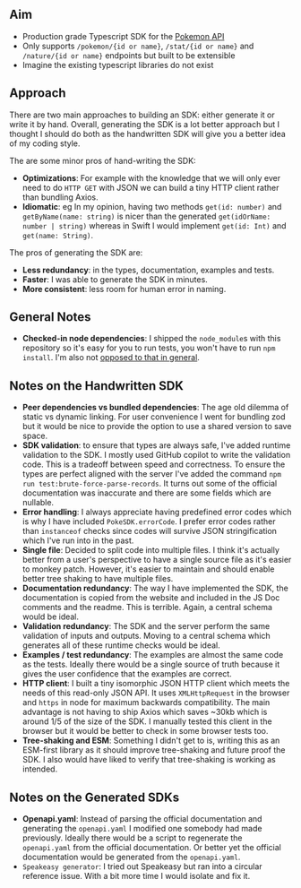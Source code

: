 ## Aim

- Production grade Typescript SDK for the [Pokemon API](https://pokeapi.co/)
- Only supports `/pokemon/{id or name}`, `/stat/{id or name}` and `/nature/{id or name}` endpoints but built to be extensible
- Imagine the existing typescript libraries do not exist

## Approach

There are two main approaches to building an SDK: either generate it or write it by hand. Overall, generating the SDK is a lot better approach but I thought I should do both as the handwritten SDK will give you a better idea of my coding style.

The are some minor pros of hand-writing the SDK:

- **Optimizations**: For example with the knowledge that we will only ever need to do `HTTP GET` with JSON we can build a tiny HTTP client rather than bundling Axios.
- **Idiomatic**: eg In my opinion, having two methods `get(id: number)` and `getByName(name: string)` is nicer than the generated `get(idOrName: number | string)` whereas in Swift I would implement `get(id: Int)` and `get(name: String)`.

The pros of generating the SDK are:

- **Less redundancy**: in the types, documentation, examples and tests.
- **Faster**: I was able to generate the SDK in minutes.
- **More consistent**: less room for human error in naming.

## General Notes

- **Checked-in node dependencies**: I shipped the `node_module`s with this repository so it's easy for you to run tests, you won't have to run `npm install`. I'm also not [opposed to that in general](https://www.jackfranklin.co.uk/blog/check-in-your-node-dependencies/).

## Notes on the Handwritten SDK

- **Peer dependencies vs bundled dependencies**: The age old dilemma of static vs dynamic linking. For user convenience I went for bundling zod but it would be nice to provide the option to use a shared version to save space.
- **SDK validation**: to ensure that types are always safe, I've added runtime validation to the SDK. I mostly used GitHub copilot to write the validation code. This is a tradeoff between speed and correctness. To ensure the types are perfect aligned with the server I've added the command `npm run test:brute-force-parse-records`. It turns out some of the official documentation was inaccurate and there are some fields which are nullable.
- **Error handling**: I always appreciate having predefined error codes which is why I have included `PokeSDK.errorCode`. I prefer error codes rather than `instanceof` checks since codes will survive JSON stringification which I've run into in the past.
- **Single file**: Decided to split code into multiple files. I think it's actually better from a user's perspective to have a single source file as it's easier to monkey patch. However, it's easier to maintain and should enable better tree shaking to have multiple files.
- **Documentation redundancy**: The way I have implemented the SDK, the documentation is copied from the website and included in the JS Doc comments and the readme. This is terrible. Again, a central schema would be ideal.
- **Validation redundancy**: The SDK and the server perform the same validation of inputs and outputs. Moving to a central schema which generates all of these runtime checks would be ideal.
- **Examples / test redundancy**: The examples are almost the same code as the tests. Ideally there would be a single source of truth because it gives the user confidence that the examples are correct.
- **HTTP client**: I built a tiny isomorphic JSON HTTP client which meets the needs of this read-only JSON API. It uses `XMLHttpRequest` in the browser and `https` in node for maximum backwards compatibility. The main advantage is not having to ship Axios which saves ~30kb which is around 1/5 of the size of the SDK. I manually tested this client in the browser but it would be better to check in some browser tests too.
- **Tree-shaking and ESM**: Something I didn't get to is, writing this as an ESM-first library as it should improve tree-shaking and future proof the SDK. I also would have liked to verify that tree-shaking is working as intended.

## Notes on the Generated SDKs

- **Openapi.yaml**: Instead of parsing the official documentation and generating the `openapi.yaml` I modified one somebody had made previously. Ideally there would be a script to regenerate the `openapi.yaml` from the official documentation. Or better yet the official documentation would be generated from the `openapi.yaml`.
- `Speakeasy generator`: I tried out Speakeasy but ran into a circular reference issue. With a bit more time I would isolate and fix it.

